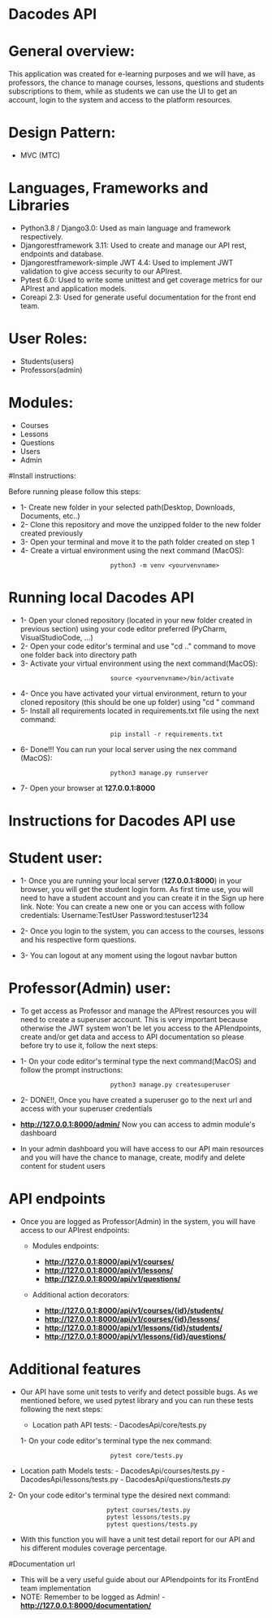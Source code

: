 # Dacodes API

# General overview:

This application was created for e-learning purposes and we will have, as professors, the chance to manage courses, lessons, questions and students subscriptions to them, while
as students we can use the UI to get an account, login to the system and access to the platform resources.

# Design Pattern:
- MVC (MTC)

# Languages, Frameworks and Libraries 
- Python3.8 / Django3.0: Used as main language and framework respectively.
- Djangorestframework 3.11: Used to create and manage our API rest, endpoints and database.
- Djangorestframework-simple JWT 4.4: Used to implement JWT validation to give access security to our APIrest.  
- Pytest 6.0: Used to write some unittest and get coverage metrics for our APIrest and application models.
- Coreapi 2.3: Used for generate useful documentation for the front end team.
 
# User Roles:
- Students(users)
- Professors(admin) 

# Modules:
- Courses
- Lessons
- Questions
- Users
- Admin

#Install instructions:

Before running please follow this steps:

- 1- Create new folder in your selected path(Desktop, Downloads, Documents, etc..)
- 2- Clone this repository and move the unzipped folder to the new folder created previously
- 3- Open your terminal and move it to the path folder created on step 1
- 4- Create a virtual environment using the next command (MacOS):
```
                            python3 -m venv <yourvenvname>
```    

# Running local Dacodes API  

- 1- Open your cloned repository (located in your new folder created in previous section) using
     your code editor preferred (PyCharm, VisualStudioCode, ...)
- 2- Open your code editor's terminal and use "cd .." command to move one folder back into directory path
- 3- Activate your virtual environment using the next command(MacOS):
```
                            source <yourvenvname>/bin/activate
```
- 4- Once you have activated your virtual environment, return to your cloned repository (this should be one up folder) using "cd <reponame>" command 
- 5- Install all requirements located in requirements.txt file using the next command:
```
                            pip install -r requirements.txt
```
- 6- Done!!! You can run your local server using the nex command (MacOS):
```
                            python3 manage.py runserver
```
- 7- Open your browser at **127.0.0.1:8000**

# Instructions for Dacodes API use

# Student user:

- 1- Once you are running your local server (**127.0.0.1:8000**) in your browser, you will get the student login form. 
As first time use, you will need to have a student account and you can create it in the Sign up here link. 
Note: You can create a new one or you can access with follow credentials:
Username:TestUser
Password:testuser1234

- 2- Once you login to the system, you can access to the courses, lessons and his respective form questions.

- 3- You can logout at any moment using the logout navbar button

# Professor(Admin) user:

- To get access as Professor and manage the APIrest resources you will need to create a superuser account. This is very important because otherwise
the JWT system won't be let you access to the APIendpoints, create and/or get data and access to API documentation so please before try to use it, follow
the next steps:

- 1- On your code editor's terminal type the next command(MacOS) and follow the prompt instructions:
```
                            python3 manage.py createsuperuser
```  
- 2- DONE!!, Once you have created a superuser go to the next url and access with your superuser credentials
- **http://127.0.0.1:8000/admin/**
Now you can access to admin module's dashboard

- In your admin dashboard you will have access to our API main resources and you will have the chance to manage, create, modify and delete content
for student users

# API endpoints

- Once you are logged as Professor(Admin) in the system, you will have access to our APIrest endpoints:
    - Modules endpoints:
        - **http://127.0.0.1:8000/api/v1/courses/** 
        - **http://127.0.0.1:8000/api/v1/lessons/**
        - **http://127.0.0.1:8000/api/v1/questions/** 
        
    - Additional action decorators:
        - **http://127.0.0.1:8000/api/v1/courses/{id}/students/**
        - **http://127.0.0.1:8000/api/v1/courses/{id}/lessons/**
        - **http://127.0.0.1:8000/api/v1/lessons/{id}/students/**
        - **http://127.0.0.1:8000/api/v1/lessons/{id}/questions/**
        
        
# Additional features

- Our API have some unit tests to verify and detect possible bugs. As we mentioned before, we used pytest library and you can run these tests
  following the next steps:
  
  - Location path API tests:
                        - DacodesApi/core/tests.py
                        
  1- On your code editor's terminal type the nex command:
```
                            pytest core/tests.py
```           
  - Location path Models tests:
                        - DacodesApi/courses/tests.py 
                        - DacodesApi/lessons/tests.py
                        - DacodesApi/questions/tests.py 
                        
  2- On your code editor's terminal type the desired  next command:         
 
 ```
                            pytest courses/tests.py
                            pytest lessons/tests.py
                            pytest questions/tests.py
``` 
- With this function you will have a unit test detail report for our API and his different modules coverage percentage.  
 
#Documentation url

- This will be a very useful guide about our APIendpoints for its FrontEnd team implementation
- NOTE: Remember to be logged as Admin! 
                                                - **http://127.0.0.1:8000/documentation/**

